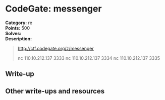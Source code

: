 # CodeGate: messenger

**Category:** re  
**Points:** 500  
**Solves:**  
**Description:**  

> http://ctf.codegate.org/z/messenger
> 
> 
> nc 110.10.212.137 3333
> nc 110.10.212.137 3334
> nc 110.10.212.137 3335

## Write-up

## Other write-ups and resources

